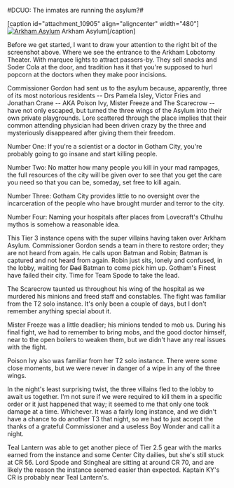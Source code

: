 #DCUO: The inmates are running the asylum?#

[caption id="attachment\_10905" align="aligncenter" width="480"][![Arkham Asylum](http://westkarana.com/wp-content/uploads/2013/05/INTCHARLIGHTRIG_NEUT-PC-19-22.25.540-480x313.jpg)](http://westkarana.com/wp-content/uploads/2013/05/INTCHARLIGHTRIG_NEUT-PC-19-22.25.540.jpg) Arkham Asylum[/caption]

Before we get started, I want to draw your attention to the right bit of the screenshot above. Where we see the entrance to the Arkham Lobotomy Theater. With marquee lights to attract passers-by. They sell snacks and Soder Cola at the door, and tradition has it that you're supposed to hurl popcorn at the doctors when they make poor incisions.

Commissioner Gordon had sent us to the asylum because, apparently, three of its most notorious residents -- Drs Pamela Isley, Victor Fries and Jonathan Crane -- AKA Poison Ivy, Mister Freeze and The Scarecrow -- have not only escaped, but turned the three wings of the Asylum into their own private playgrounds. Lore scattered through the place implies that their common attending physician had been driven crazy by the three and mysteriously disappeared after giving them their freedom.

Number One: If you're a scientist or a doctor in Gotham City, you're probably going to go insane and start killing people.

Number Two: No matter how many people you kill in your mad rampages, the full resources of the city will be given over to see that you get the care you need so that you can be, someday, set free to kill again.

Number Three: Gotham City provides little to no oversight over the incarceration of the people who have brought murder and terror to the city.

Number Four: Naming your hospitals after places from Lovecraft's Cthulhu mythos is somehow a reasonable idea.

This Tier 3 instance opens with the super villains having taken over Arkham Asylum. Commissioner Gordon sends a team in there to restore order; they are not heard from again. He calls upon Batman and Robin; Batman is captured and not heard from again. Robin just sits, lonely and confused, in the lobby, waiting for ~~Dad~~ Batman to come pick him up. Gotham's Finest have failed their city. Time for Team Spode to take the lead.

The Scarecrow taunted us throughout his wing of the hospital as we murdered his minions and freed staff and constables. The fight was familiar from the T2 solo instance. It's only been a couple of days, but I don't remember anything special about it.

Mister Freeze was a little deadlier; his minions tended to mob us. During his final fight, we had to remember to bring mobs, and the good doctor himself, near to the open boilers to weaken them, but we didn't have any real issues with the fight.

Poison Ivy also was familiar from her T2 solo instance. There were some close moments, but we were never in danger of a wipe in any of the three wings.

In the night's least surprising twist, the three villains fled to the lobby to await us together. I'm not sure if we were required to kill them in a specific order or it just happened that way; it seemed to me that only one took damage at a time. Whichever. It was a fairly long instance, and we didn't have a chance to do another T3 that night, so we had to just accept the thanks of a grateful Commissioner and a useless Boy Wonder and call it a night.

Teal Lantern was able to get another piece of Tier 2.5 gear with the marks earned from the instance and some Center City dailies, but she's still stuck at CR 56. Lord Spode and Stingheal are sitting at around CR 70, and are likely the reason the instance seemed easier than expected. Kaptain KY's CR is probably near Teal Lantern's.
